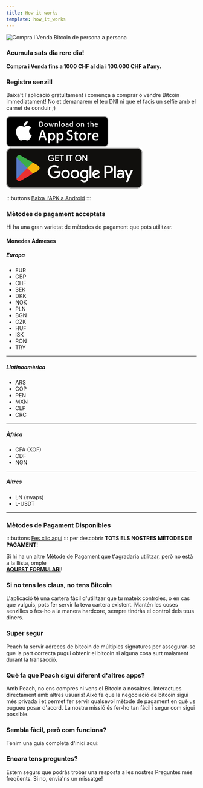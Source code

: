 ```yaml
---
title: How it works
template: how_it_works
---
```

<!--[teaser]-->
![Compra i Venda Bitcoin de persona a persona](/img/how-it-works/buy-and-sell-bitcoin-peer-to-peer.png)

### Acumula sats <span>dia rere dia</span>!

**Compra i Venda fins a 1000 CHF al dia i 100.000 CHF a l'any.**

<!--[easy_registration]-->
### Registre senzill

Baixa't l'aplicació gratuïtament i comença a comprar o vendre Bitcoin immediatament! No et demanarem el teu DNI ni que et facis un selfie amb el carnet de conduir ;)

<div>
  <div class="md:flex items-end">
    <a href="https://testflight.apple.com/join/wfSPFEWG"><img class="h-180px md:h-90px" src="/img/home/download-on-the-app-store.svg" alt="Descarregala a l'Apple Store"></a>
    <a class="md:ml-4" href="https://play.google.com/store/apps/details?id=com.peachbitcoin.peach.mainnet"><img class="h-180px md:h-90px" src="/img/home/get-it-on-google-play.svg" alt="Descarregala a Google Play"></a>
  </div>

  :::buttons
  [Baixa l'APK a Android](/ca/apk/)
  :::

</div>

<!--[payment_methods]-->
### Mètodes de pagament acceptats

Hi ha una gran varietat de mètodes de pagament que pots utilitzar.<br>

#### Monedes Admeses

##### Europa

- EUR
- GBP
- CHF
- SEK
- DKK
- NOK
- PLN
- BGN
- CZK
- HUF
- ISK
- RON
- TRY

---

##### Llatinoamèrica
- ARS
- COP
- PEN
- MXN
- CLP
- CRC

---

##### Àfrica
- CFA (XOF)
- CDF
- NGN

---

##### Altres
- LN (swaps)
- L-USDT

---

### Mètodes de Pagament Disponibles

:::buttons
[Fes clic aquí](https://docs.google.com/spreadsheets/d/1uqotdlQ1woALJnsLOJMwe21J4KvTvv3cnEqERqCUicg/?usp=sharing)
:::
per descobrir **TOTS ELS NOSTRES MÈTODES DE PAGAMENT**!

Si hi ha un altre Mètode de Pagament que t'agradaria utilitzar, però no està a la llista, omple
<br>
**[AQUEST FORMULARI](https://ncxldazr6m4.typeform.com/to/SJljDnae)!**

<!--[self_custody]-->
### Si no tens les claus, no tens Bitcoin

L'aplicació té una cartera fàcil d'utilitzar que tu mateix controles, o en cas que vulguis, pots fer servir la teva cartera existent. Mantén les coses senzilles o fes-ho a la manera hardcore, sempre tindràs el control dels teus diners.

<!--[security]-->
### Super segur

Peach fa servir adreces de bitcoin de múltiples signatures per assegurar-se que la part correcta pugui obtenir el bitcoin si alguna cosa surt malament durant la transacció.

<!--[difference]-->
### Què fa que Peach sigui diferent d'altres apps?

Amb Peach, no ens compres ni vens el Bitcoin a nosaltres.
Interactues directament amb altres usuaris!
Això fa que la negociació de bitcoin sigui més privada i et permet fer servir qualsevol mètode de pagament en què us pugueu posar d'acord.
La nostra missió és fer-ho tan fàcil i segur com sigui possible.

<!--[sounds_cool]-->
### Sembla fàcil, però com funciona?

Tenim una guia completa d'inici aquí:

<!--[questions]-->
### Encara tens preguntes?

Estem segurs que podràs trobar una resposta a les nostres Preguntes més freqüents.
Si no, envia'ns un missatge!
